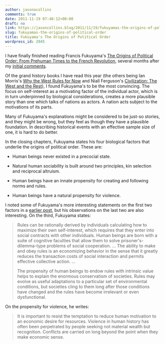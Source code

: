 ```yaml
---
author: jasonacollins
comments: true
date: 2011-11-19 07:48:12+00:00
draft: no
link: https://jasoncollins.blog/2011/11/19/fukuyamas-the-origins-of-political-order/
slug: fukuyamas-the-origins-of-political-order
title: Fukuyama's The Origins of Political Order
wordpress_id: 2045
---
```


I have finally finished reading Francis Fukuyama's [The Origins of Political Order: From Prehuman Times to the French Revolution](https://amzn.to/2FtggaP), several months after my [initial comments](https://jasoncollins.blog/2011/07/18/fukuyamas-biological-approach/).

Of the grand history books I have read this year (the others being Ian Morris's [Why the West Rules for Now](https://jasoncollins.blog/2011/04/27/morriss-why-the-west-rules-for-now/) and Niall Ferguson's [Civilization: The West and the Rest](https://jasoncollins.blog/2011/06/20/fergusons-civilization-the-west-and-the-rest/)), I found Fukuyama's to be the most convincing. The focus on self-interest as a motivating factor of the individual actor, which is in turn underpinned by biological considerations, creates a more plausible story than one which talks of nations as actors. A nation acts subject to the motivations of its parts.

Many of Fukuyama's explanations might be considered to be just-so stories, and they might be wrong, but they feel as though they have a plausible foundation. In describing historical events with an effective sample size of one, it is hard to do better.

In the closing chapters, Fukuyama states his four biological factors that underlie the origins of political order. These are:



	
  * Human beings never existed in a precocial state.

	
  * Natural human sociability is built around two principles, kin selection and reciprocal altruism.

	
  * Human beings have an innate propensity for creating and following norms and rules.

	
  * Human beings have a natural propensity for violence.


I noted some of Fukuyama's more interesting statements on the first two factors in a [earlier post](https://jasoncollins.blog/2011/07/18/fukuyamas-biological-approach/), but his observations on the last two are also interesting. On the third, Fukuyama states:


<blockquote>Rules can be rationally derived by individuals calculating how to maximize their own self-interest, which requires that they enter into social contracts with other individuals. Human beings are born with a suite of cognitive faculties that allow them to solve prisoner's-dilemma-type problems of social cooperation. ... The ability to make and obey rules is an economizing behavior in the sense that it greatly reduces the transaction costs of social interaction and permits effective collective action. ...

The propensity of human beings to endow rules with intrinsic value helps to explain the enormous conservatism of societies. Rules may evolve as useful adaptations to a particular set of environmental conditions, but societies cling to them long after those conditions have changed and the rules have become irrelevant or even dysfunctional.</blockquote>


On the propensity for violence, he writes:


<blockquote>It is important to resist the temptation to reduce human motivation to an economic desire for resources. Violence in human history has often been perpetrated by people seeking not material wealth but recognition. Conflicts are carried on long beyond the point when they make economic sense.</blockquote>
